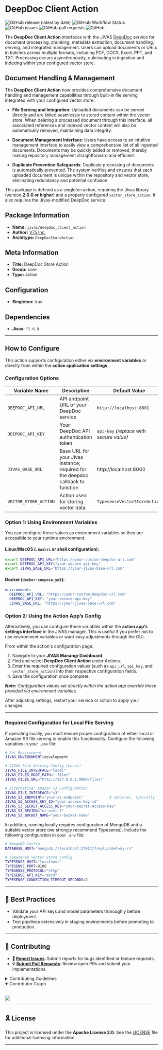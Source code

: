 # DeepDoc Client Action

![GitHub release (latest by date)](https://img.shields.io/github/v/release/TrueSelph/deepdoc_client_action)
![GitHub Workflow Status](https://img.shields.io/github/actions/workflow/status/TrueSelph/deepdoc_client_action/test-intro_interact_action.yaml)
![GitHub issues](https://img.shields.io/github/issues/TrueSelph/deepdoc_client_action)
![GitHub pull requests](https://img.shields.io/github/issues-pr/TrueSelph/deepdoc_client_action)
![GitHub](https://img.shields.io/github/license/TrueSelph/deepdoc_client_action)

The **DeepDoc Client Action** interfaces with the JIVAS [DeepDoc](https://github.com/infiniflow/ragflow/blob/main/deepdoc) service for document processing, chunking, metadata extraction, document handling, serving, and integrated management. Users can upload documents or URLs in batches across multiple formats, including PDF, DOCX, Excel, PPT, and TXT. Processing occurs asynchronously, culminating in ingestion and indexing within your configured vector store.

## Document Handling & Management

The **DeepDoc Client Action** now provides comprehensive document handling and management capabilities through built-in file serving integrated with your configured vector store:

- **File Serving and Integration**:
  Uploaded documents can be served directly and are linked seamlessly to stored content within the vector store. When deleting a processed document through this interface, all associated references and indexed vector content will also be automatically removed, maintaining data integrity.

- **Document Management Interface**:
  Users have access to an intuitive management interface to easily view a comprehensive list of all ingested documents. Documents may be quickly added or removed, thereby making repository management straightforward and efficient.

- **Duplicate Prevention Safeguards**:
  Duplicate processing of documents is automatically prevented. The system verifies and ensures that each uploaded document is unique within the repository and vector store, eliminating redundancy and potential confusion.

This package is defined as a singleton action, requiring the Jivas library (version **2.0.0 or higher**) and a properly configured `vector_store_action`. It also requires the Jivas-modified DeepDoc service.

## Package Information

- **Name:** `jivas/deepdoc_client_action`
- **Author:** [V75 Inc.](https://v75inc.com/)
- **Architype:** `DeepDocStoreAction`

## Meta Information

- **Title:** DeepDoc Store Action
- **Group:** core
- **Type:** action

## Configuration

- **Singleton:** true

## Dependencies

- **Jivas:** `^2.0.0`

---

## How to Configure

This action supports configuration either via **environment variables** or directly from within the **action application settings**.

### Configuration Options

| Variable Name              | Description                                    | Default Value                             | Required |
|----------------------------|------------------------------------------------|-------------------------------------------|----------|
| `DEEPDOC_API_URL`          | API endpoint URL of your DeepDoc service       | `http://localhost:8001`           | Yes      |
| `DEEPDOC_API_KEY`          | Your DeepDoc API authentication token          | `api-key` *(replace with secure value)*   | Yes      |
| `JIVAS_BASE_URL`           | Base URL for your Jivas instance; required for the deepdoc callback to function             | http://localhost:8000                                  | Yes |
| `VECTOR_STORE_ACTION`      | Action used for storing vector data            | `TypesenseVectorStoreAction`              | Yes      |

### Option 1: Using Environment Variables

You can configure these values as environment variables so they are accessible to your runtime environment.

#### Linux/MacOS (`.bashrc` or shell configuration):
```bash
export DEEPDOC_API_URL="https://your-custom-deepdoc-url.com"
export DEEPDOC_API_KEY="your-secure-api-key"
export JIVAS_BASE_URL="https://your-jivas-base-url.com"
```

#### Docker (`docker-compose.yml`):
```yaml
environment:
  DEEPDOC_API_URL: "https://your-custom-deepdoc-url.com"
  DEEPDOC_API_KEY: "your-secure-api-key"
  JIVAS_BASE_URL: "https://your-jivas-base-url.com"
```

### Option 2: Using the Action App’s Config

Alternatively, you can configure these variables within the **action app's settings interface** in the JIVAS manager. This is useful if you prefer not to use environment variables or want easy adjustments through the GUI.

From within the action's configuration page:

1. Navigate to your **JIVAS Manangr Dashboard**.
2. Find and select **DeepDoc Client Action** under Actions.
3. Enter the required configuration values (such as `api_url`, `api_key`, and `vector_store_action`) into their respective configuration fields.
4. Save the configuration once complete.

_**Note:** Configuration values set directly within the action app override those provided via environment variables._

After adjusting settings, restart your service or action to apply your changes.

---

### Required Configuration for Local File Serving

If operating locally, you must ensure proper configuration of either local or Amazon S3 file serving to enable this functionality. Configure the following variables in your `.env` file:

```bash
# Set Environment
JIVAS_ENVIRONMENT=development

# JIVAS File Serving Config (Local)
JIVAS_FILE_INTERFACE="local"
JIVAS_FILES_ROOT_PATH=".files"
JIVAS_FILES_URL="http://127.0.0.1:9000/files"

# Alternative: Amazon S3 Configuration
JIVAS_FILE_INTERFACE="s3"
JIVAS_S3_ENDPOINT="your-s3-endpoint"            # optional, typically for custom endpoints
JIVAS_S3_ACCESS_KEY_ID="your-access-key-id"
JIVAS_S3_SECRET_ACCESS_KEY="your-secret-access-key"
JIVAS_S3_REGION="us-east-1"
JIVAS_S3_BUCKET_NAME="your-bucket-name"
```

In addition, running locally requires configuration of MongoDB and a suitable vector store (we strongly recommend Typesense). Include the following configuration in your `.env` file:

```bash
# MongoDB Config
DATABASE_HOST="mongodb://localhost:27017/?replicaSet=my-rs"

# Typesense Vector Store Config
TYPESENSE_HOST="localhost"
TYPESENSE_PORT=8108
TYPESENSE_PROTOCOL="http"
TYPESENSE_API_KEY="abcd"
TYPESENSE_CONNECTION_TIMEOUT_SECONDS=2
```

---

## 📖 Best Practices

- Validate your API keys and model parameters thoroughly before deployment.
- Test pipelines extensively in staging environments before promoting to production.

---

## 🔰 Contributing

- **🐛 [Report Issues](https://github.com/TrueSelph/deepdoc_client_action/issues)**: Submit reports for bugs identified or feature requests.
- **💡 [Submit Pull Requests](https://github.com/TrueSelph/deepdoc_client_action/blob/main/CONTRIBUTING.md)**: Review open PRs and submit your implementations.

<details>
<summary>Contributing Guidelines</summary>

1. **Fork** the repository using GitHub’s fork button.
2. **Clone** your fork locally:
   ```bash
   git clone https://github.com/YOUR_USERNAME/deepdoc_client_action
   ```
3. **Create** a new descriptive branch:
   ```bash
   git checkout -b feature-xyz
   ```
4. **Implement** your changes and ensure testing.
5. **Commit** your changes clearly describing updates:
   ```bash
   git commit -m 'feat: add XYZ feature'
   ```
6. **Push** changes back to your branch:
   ```bash
   git push origin feature-xyz
   ```
7. **Submit** a pull request detailing your changes clearly for review.

</details>

<details open>
<summary>Contributor Graph</summary>
<br>
<p align="left">
    <a href="https://github.com/TrueSelph/deepdoc_client_action/graphs/contributors">
        <img src="https://contrib.rocks/image?repo=TrueSelph/deepdoc_client_action" />
   </a>
</p>
</details>

---

## 🎗 License

This project is licensed under the **Apache License 2.0**. See the [LICENSE](../LICENSE) file for additional licensing information.

---